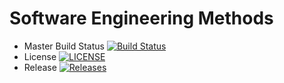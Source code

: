 # Software Engineering Methods

- Master Build Status [![Build Status](https://travis-ci.com/Kimberley597/sem.svg?branch=master)](https://travis-ci.com/Kimberley597/sem)
- License [![LICENSE](https://img.shields.io/github/license/Kimberley597/sem.svg?style=flat-square)](https://github.com/Kimberley597/sem/blob/master/LICENSE)
- Release [![Releases](https://img.shields.io/github/release/Kimberley597/sem/all.svg?style=flat-square)](https://github.com/Kimberley597/sem/releases)
